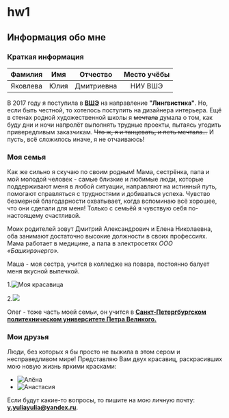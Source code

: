 # hw1
## Информация обо мне
### Краткая информация

Фамилия|Имя|Отчество|Место учёбы
:--:|:--:|:--:|:--:
Яковлева|Юлия|Дмитриевна|НИУ ВШЭ

В 2017 году я поступила в [**ВШЭ**](https://www.hse.ru)  на направление **"Лингвистика"**. Но, если быть честной, то хотелось поступить на дизайнера интерьера. Ещё в стенах родной художественной школы я ~~мечтала~~ думала о том, как буду дни и ночи напролёт выполнять трудные проекты, пытаясь угодить привередливым заказчикам.  ~~Что ж, я и танцевать, и петь мечтала...~~ И пусть, всё сложилось иначе, я не отчаиваюсь! 

### Моя семья

Как же сильно я скучаю по своим родным! Мама, сестрёнка, папа и мой молодой человек - самые близкие и любимые люди, которые поддерживают меня в любой ситуации, направляют на истинный путь, помогают справляться с трудностями и добиваться успеха. Чувство безмерной благодарности охватывает, когда вспоминаю всё хорошее, что они сделали для меня! Только с семьёй я чувствую себя по-настоящему счастливой. 

Моих родителей зовут Дмитрий Александрович и Елена Николаевна, оба занимают достаточно высокие должности в своих профессиях. Мама работает в медицине, а папа в электросетях *ООО «Башкирэнерго».* 

Маша - моя сестра, учится в колледже на повара, постоянно балует меня вкусной выпечкой.

1.![](https://pp.userapi.com/c626425/v626425802/56019/3dHKNCaIeLU.jpg "Моя красавица") 

2.![](https://pp.userapi.com/c626425/v626425802/56031/LhSLyW5CaFg.jpg) 

Олег - тоже часть моей семьи, он учится в [**Санкт-Петергбургском политехническом университете Петра Великого.**](http://www.spbstu.ru/)

### Мои друзья

Люди, без которых я бы просто не выжила в этом сером и несправедливом мире! Представляю Вам двух красавиц, раскрасивших мою новую жизнь яркими красками:

* ![Алёна](https://vk.com/id68229992) 
* ![Анастасия](https://vk.com/nastyastone)

Если будут какие-то вопросы, то пишите на мою личную почту: **<y.yuliayulia@yandex.ru>**.
